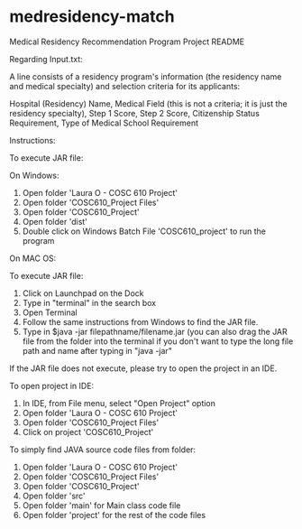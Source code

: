 # medresidency-match

Medical Residency Recommendation Program Project README



Regarding Input.txt:


A line consists of a residency program's information (the residency name and medical specialty) and selection criteria for its applicants:

Hospital (Residency) Name, Medical Field (this is not a criteria; it is just the residency specialty), Step 1 Score, Step 2 Score, Citizenship Status Requirement, Type of Medical School Requirement 






Instructions:




To execute JAR file:

On Windows:

1. Open folder 'Laura O - COSC 610 Project'
2. Open folder 'COSC610_Project Files'
3. Open folder 'COSC610_Project'
4. Open folder 'dist'
5. Double click on Windows Batch File 'COSC610_project' to run the program 



On MAC OS:

To execute JAR file:

1. Click on Launchpad on the Dock
2. Type in "terminal" in the search box
3. Open Terminal
4. Follow the same instructions from Windows to find the JAR file.
5. Type in $java -jar filepathname/filename.jar (you can also drag the JAR file from the folder into the terminal if you don't want to type the long file path and name after typing in "java -jar"

If the JAR file does not execute, please try to open the project in an IDE.



To open project in IDE:

1. In IDE, from File menu, select "Open Project" option
2. Open folder 'Laura O - COSC 610 Project'
3. Open folder 'COSC610_Project Files'
4. Click on project 'COSC610_Project'



To simply find JAVA source code files from folder:

1. Open folder 'Laura O - COSC 610 Project'
2. Open folder 'COSC610_Project Files'
3. Open folder 'COSC610_Project'
4. Open folder 'src'
5. Open folder 'main' for Main class code file
6. Open folder 'project' for the rest of the code files

